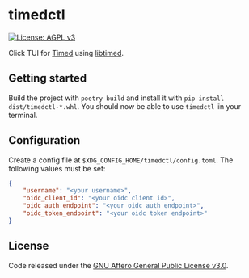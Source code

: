 # timedctl
[![License: AGPL v3](https://img.shields.io/badge/License-AGPL%20v3-blue.svg)](https://www.gnu.org/licenses/agpl-3.0)


Click TUI for [Timed](https://github.com/adfinis/timed-frontend) using [libtimed](https://github.com/adfinis/libtimed).

## Getting started
Build the project with `poetry build` and install it with `pip install dist/timedctl-*.whl`. You should now be able to use `timedctl` iin your terminal.

## Configuration
Create a config file at `$XDG_CONFIG_HOME/timedctl/config.toml`.
The following values must be set:
```json
{
    "username": "<your username>",
    "oidc_client_id": "<your oidc client id>",
    "oidc_auth_endpoint": "<your oidc auth endpoint>",
    "oidc_token_endpoint": "<your oidc token endpoint>"
}
```

## License
Code released under the [GNU Affero General Public License v3.0](LICENSE).
